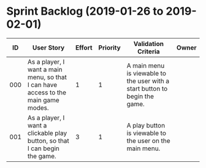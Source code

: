 # Sprint Backlog (2019-01-26 to 2019-02-01)

| ID | User Story | Effort | Priority | Validation Criteria | Owner |
|----|------------|--------|----------|---------------------|--------|
| 000 | As a player, I want a main menu, so that I can have access to the main game modes. | 1 | 1 | A main menu is viewable to the user with a start button to begin the game. |  |
| 001 | As a player, I want a clickable play button, so that I can begin the game. | 3 | 1 | A play button is viewable to the user on the main menu. |  |
